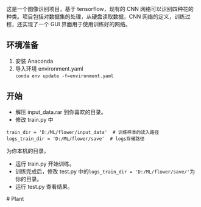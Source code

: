 
这是一个图像识别项目，基于 tensorflow，现有的 CNN 网络可以识别四种花的种类。项目包括对数据集的处理，从硬盘读取数据，CNN 网络的定义，训练过程，还实现了一个 GUI 界面用于使用训练好的网络。

## 环境准备

1. 安装 Anaconda
2. 导入环境 environment.yaml  
   `conda env update -f=environment.yaml`

## 开始

- 解压 input_data.rar 到你喜欢的目录。
- 修改 train.py 中

```
train_dir = 'D:/ML/flower/input_data'  # 训练样本的读入路径
logs_train_dir = 'D:/ML/flower/save'  # logs存储路径
```

为你本机的目录。

- 运行 train.py 开始训练。
- 训练完成后，修改 test.py 中的`logs_train_dir = 'D:/ML/flower/save/'`为你的目录。
- 运行 test.py  查看结果。

#   P l a n t  
 